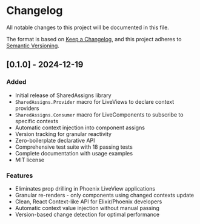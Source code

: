 # Changelog

All notable changes to this project will be documented in this file.

The format is based on [Keep a Changelog](https://keepachangelog.com/en/1.0.0/),
and this project adheres to [Semantic Versioning](https://semver.org/spec/v2.0.0.html).

## [0.1.0] - 2024-12-19

### Added
- Initial release of SharedAssigns library
- `SharedAssigns.Provider` macro for LiveViews to declare context providers
- `SharedAssigns.Consumer` macro for LiveComponents to subscribe to specific contexts
- Automatic context injection into component assigns
- Version tracking for granular reactivity
- Zero-boilerplate declarative API
- Comprehensive test suite with 18 passing tests
- Complete documentation with usage examples
- MIT license

### Features
- Eliminates prop drilling in Phoenix LiveView applications
- Granular re-renders - only components using changed contexts update
- Clean, React Context-like API for Elixir/Phoenix developers
- Automatic context value injection without manual passing
- Version-based change detection for optimal performance

